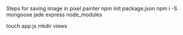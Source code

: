 Steps for saving image in pixel painter
npm init 
  package.json
npm i -S mongoose jade express
  node_modules

touch app.js
mkdir views

